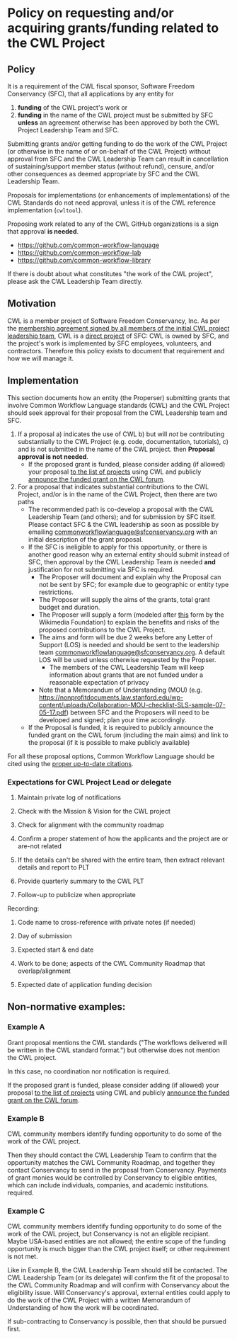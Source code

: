# Policy on requesting and/or acquiring grants/funding related to the CWL Project

## Policy

It is a requirement of the CWL fiscal sponsor, Software Freedom Conservancy (SFC),
that all applications by any entity for
1) **funding** of the CWL project's work or
2) **funding** in the name of the CWL project
must be submitted by SFC **unless** an agreement otherwise has been approved by
both the CWL Project Leadership Team and SFC.

Submitting grants and/or getting funding to do the work of the CWL
Project (or otherwise in the name of or on-behalf of the CWL Project) without
approval from SFC and the CWL Leadership Team can result in cancellation of
sustaining/support member status (without refund), censure, and/or other
consequences as deemed appropriate by SFC and the CWL Leadership Team.

Proposals for implementations (or enhancements of implementations) of the CWL
Standards do not need approval, unless it is of the CWL reference implementation
(`cwltool`).

Proposing work related to any of the CWL GitHub organizations is a sign that
approval **is needed**.
- <https://github.com/common-workflow-language>
- <https://github.com/common-workflow-lab>
- <https://github.com/common-workflow-library>

If there is doubt about what constitutes "the work of the CWL project", please
ask the CWL Leadership Team directly.

## Motivation

CWL is a member project of Software Freedom Conservancy, Inc. As per the
[membership agreement signed by all members of the initial CWL project
leadership
team](https://github.com/common-workflow-language/governance/blob/ddb07b99ae62006f70cd43987843626ffe08c2f0/CWL-sponsorship-agreement--signed-by-all.pdf),
CWL is a [direct
project](https://en.wikipedia.org/wiki/Fiscal_sponsorship#Table_comparing_the_models)
of SFC: CWL is owned by SFC, and the project's work is implemented by
SFC employees, volunteers, and contractors. Therefore this policy exists to document
that requirement and how we will manage it.

## Implementation

This section documents how an entity (the Properser) submitting grants
that involve Common Workflow Language standards (CWL) and the CWL
Project should seek approval for their proposal from the CWL Leadership team and
SFC.

1.  If a proposal
    a) indicates the use of CWL
    b) but will *not* be contributing substantially to the CWL Project (e.g. code, documentation, tutorials),
    c) and is not submitted in the name of the CWL project.
    then **Proposal approval is not needed**.
      * If the proposed grant is funded, please consider adding (if allowed)
        your proposal [to the list of projects](https://github.com/common-workflow-language/cwl-website/blob/main/content/_data/user-gallery.yml)
        using CWL and publicly [announce the funded grant on the CWL forum](https://cwl.discourse.group/c/announcements/6).
2.  For a proposal that indicates substantial contributions to the CWL Project,
    and/or is in the name of the CWL Project, then there are two paths
       *  The recommended path is co-develop a proposal with the CWL Leadership Team
          (and others); and for submission by SFC itself. Please contact SFC & the CWL
          leadership as soon as possible by emailing [commonworkflowlanguage\@sfconservancy.org](mailto:commonworkflowlanguage@sfconservancy.org)
          with an initial description of the grant proposal.
       *  If the SFC is ineligible to apply for this opportunity, or there is
          another good reason why an external entity should submit instead of SFC,
          then approval by the CWL Leadership Team *is* needed **and**
          justification for not submitting via SFC is required.
           * The Proposer will document and explain why the Proposal can not be
             sent by SFC; for example due to geographic or entity type restrictions.
           * The Proposer will supply the aims of the grants, total grant budget
             and duration.
           * The Proposer will supply a form (modeled after [this](https://upload.wikimedia.org/wikipedia/commons/6/6d/GLAM_partnership_evaluation_handout.pdf)
             form by the Wikimedia Foundation) to explain the benefits and
             risks of the proposed contributions to the CWL Project.
           * The aims and form will be due 2 weeks before any Letter of Support
             (LOS) is needed and should be sent to the leadership team <commonworkflowlanguage@sfconservancy.org>.
             A default LOS will be used unless otherwise requested by the Propser.
                * The members of the CWL Leadership Team will keep information
                  about grants that are not funded under a reasonable
                  expectation of privacy
           * Note that a Memorandum of Understanding (MOU) (e.g.
             <https://nonprofitdocuments.law.stanford.edu/wp-content/uploads/Collaboration-MOU-checklist-SLS-sample-07-05-17.pdf>)
             between SFC and the Proposers will need to be developed and signed;
             plan your time accordingly.
       * If the Proposal is funded, it is required to publicly announce the
         funded grant on the CWL forum (including the main aims) and link to
         the proposal (if it is possible to make publicly available)

For all these proposal options, Common Workflow Language should be cited
using the [proper up-to-date citations](https://www.commonwl.org/specification/#references).

### Expectations for CWL Project Lead or delegate

1.  Maintain private log of notifications

2.  Check with the Mission & Vision for the CWL project

3.  Check for alignment with the community roadmap

4.  Confirm a proper statement of how the applicants and the project are or are-not related

5.  If the details can't be shared with the entire team, then extract relevant details and report to PLT

6.  Provide quarterly summary to the CWL PLT

7.  Follow-up to publicize when appropriate

Recording:

1.  Code name to cross-reference with private notes (if needed)

2.  Day of submission

3.  Expected start & end date

4.  Work to be done; aspects of the CWL Community Roadmap that overlap/alignment

5.  Expected date of application funding decision

## Non-normative examples:

### Example A

Grant proposal mentions the CWL standards
("The workflows delivered will be written in the CWL standard format.")
but otherwise does not mention the CWL project.

In this case, no coordination nor notification is required.

If the proposed grant is funded, please consider adding (if allowed)
your proposal [to the list of projects](https://github.com/common-workflow-language/cwl-website/blob/main/content/_data/user-gallery.yml)
using CWL and publicly [announce the funded grant on the CWL forum](https://cwl.discourse.group/c/announcements/6).

### Example B

CWL community members identify funding opportunity to do some of the work of the CWL project.

Then they should contact the CWL Leadership Team to confirm that the opportunity matches the
CWL Community Roadmap, and together they contact Conservancy to send in the proposal
from Conservancy. Payments of grant monies would be controlled by Conservancy
to eligible entities, which can include individuals, companies, and academic institutions.
required.

### Example C

CWL community members identify funding opportunity to do some of the work of the
CWL project, but Conservancy is not an eligible recipiant. Maybe USA-based entities
are not allowed; the entire scope of the funding opportunity is much bigger than the CWL project
itself; or other requirement is not met.

Like in Example B, the CWL Leadership Team should still be contacted. The CWL Leadership Team
(or its delegate) will confirm the fit of the proposal to the CWL Community Roadmap
and will confirm with Conservancy about the eligibility issue. Will Conservancy's
approval, external entities could apply to do the work of the CWL Project with a
written Memorandum of Understanding of how the work will be coordinated.

If sub-contracting to Conservancy is possible, then that should be pursued first.
